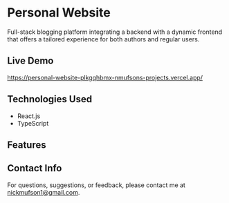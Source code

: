 # Personal Website 

Full-stack blogging platform integrating a backend with a dynamic frontend that offers a tailored experience for both authors and regular users.
## Live Demo 
https://personal-website-plkgqhbmx-nmufsons-projects.vercel.app/
## Technologies Used
- React.js
- TypeScript

## Features



## Contact Info
For questions, suggestions, or feedback, please contact me at nickmufson1@gmail.com.
